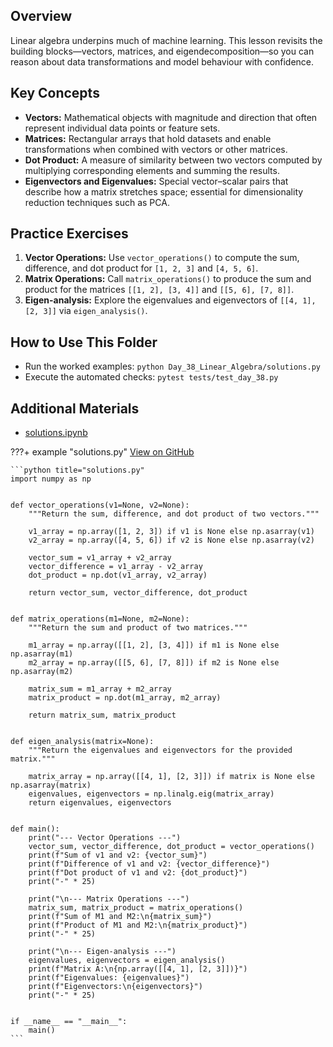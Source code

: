 ## Overview

Linear algebra underpins much of machine learning. This lesson revisits the building blocks—vectors, matrices, and eigendecomposition—so you can reason about data transformations and model behaviour with confidence.

## Key Concepts

- **Vectors:** Mathematical objects with magnitude and direction that often represent individual data points or feature sets.
- **Matrices:** Rectangular arrays that hold datasets and enable transformations when combined with vectors or other matrices.
- **Dot Product:** A measure of similarity between two vectors computed by multiplying corresponding elements and summing the results.
- **Eigenvectors and Eigenvalues:** Special vector–scalar pairs that describe how a matrix stretches space; essential for dimensionality reduction techniques such as PCA.

## Practice Exercises

1. **Vector Operations:** Use `vector_operations()` to compute the sum, difference, and dot product for `[1, 2, 3]` and `[4, 5, 6]`.
1. **Matrix Operations:** Call `matrix_operations()` to produce the sum and product for the matrices `[[1, 2], [3, 4]]` and `[[5, 6], [7, 8]]`.
1. **Eigen-analysis:** Explore the eigenvalues and eigenvectors of `[[4, 1], [2, 3]]` via `eigen_analysis()`.

## How to Use This Folder

- Run the worked examples: `python Day_38_Linear_Algebra/solutions.py`
- Execute the automated checks: `pytest tests/test_day_38.py`

## Additional Materials

- [solutions.ipynb](https://github.com/saint2706/Coding-For-MBA/blob/main/Day_38_Linear_Algebra/solutions.ipynb)

???+ example "solutions.py"
    [View on GitHub](https://github.com/saint2706/Coding-For-MBA/blob/main/Day_38_Linear_Algebra/solutions.py)

    ```python title="solutions.py"
    import numpy as np


    def vector_operations(v1=None, v2=None):
        """Return the sum, difference, and dot product of two vectors."""

        v1_array = np.array([1, 2, 3]) if v1 is None else np.asarray(v1)
        v2_array = np.array([4, 5, 6]) if v2 is None else np.asarray(v2)

        vector_sum = v1_array + v2_array
        vector_difference = v1_array - v2_array
        dot_product = np.dot(v1_array, v2_array)

        return vector_sum, vector_difference, dot_product


    def matrix_operations(m1=None, m2=None):
        """Return the sum and product of two matrices."""

        m1_array = np.array([[1, 2], [3, 4]]) if m1 is None else np.asarray(m1)
        m2_array = np.array([[5, 6], [7, 8]]) if m2 is None else np.asarray(m2)

        matrix_sum = m1_array + m2_array
        matrix_product = np.dot(m1_array, m2_array)

        return matrix_sum, matrix_product


    def eigen_analysis(matrix=None):
        """Return the eigenvalues and eigenvectors for the provided matrix."""

        matrix_array = np.array([[4, 1], [2, 3]]) if matrix is None else np.asarray(matrix)
        eigenvalues, eigenvectors = np.linalg.eig(matrix_array)
        return eigenvalues, eigenvectors


    def main():
        print("--- Vector Operations ---")
        vector_sum, vector_difference, dot_product = vector_operations()
        print(f"Sum of v1 and v2: {vector_sum}")
        print(f"Difference of v1 and v2: {vector_difference}")
        print(f"Dot product of v1 and v2: {dot_product}")
        print("-" * 25)

        print("\n--- Matrix Operations ---")
        matrix_sum, matrix_product = matrix_operations()
        print(f"Sum of M1 and M2:\n{matrix_sum}")
        print(f"Product of M1 and M2:\n{matrix_product}")
        print("-" * 25)

        print("\n--- Eigen-analysis ---")
        eigenvalues, eigenvectors = eigen_analysis()
        print(f"Matrix A:\n{np.array([[4, 1], [2, 3]])}")
        print(f"Eigenvalues: {eigenvalues}")
        print(f"Eigenvectors:\n{eigenvectors}")
        print("-" * 25)


    if __name__ == "__main__":
        main()
    ```
